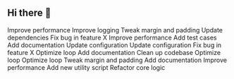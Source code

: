## Hi there 👋

<!--
**mlv33/mlv33** is a ✨ _special_ ✨ repository because its `README.md` (this file) appears on your GitHub profile.

Here are some ideas to get you started:

- 🔭 I’m currently working on ...
- 🌱 I’m currently learning ...
- 👯 I’m looking to collaborate on ...
- 🤔 I’m looking for help with ...
- 💬 Ask me about ...
- 📫 How to reach me: ...
- 😄 Pronouns: ...
- ⚡ Fun fact: ...
-->
Improve performance
Improve logging
Tweak margin and padding
Update dependencies
Fix bug in feature X
Improve performance
Add test cases
Add documentation
Update configuration
Update configuration
Fix bug in feature X
Optimize loop
Add documentation
Clean up codebase
Optimize loop
Optimize loop
Tweak margin and padding
Add documentation
Improve performance
Add new utility script
Refactor core logic
